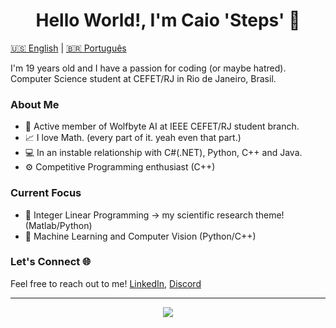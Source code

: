 <h1 align='Center'>Hello World!, I'm Caio 'Steps' 🌟 </h1>

[🇺🇸 English](#english) | [🇧🇷 Português](#português)

I'm 19 years old and I have a passion for coding (or maybe hatred).
Computer Science student at CEFET/RJ in Rio de Janeiro, Brasil.

### About Me

- 🐺 Active member of Wolfbyte AI at IEEE CEFET/RJ student branch.
- 📈 I love Math. (every part of it. yeah even that part.)
- 💻 In an instable relationship with C#(.NET), Python, C++ and Java.
- ⚙️ Competitive Programming enthusiast (C++)

### Current Focus

- 🧪 Integer Linear Programming -> my scientific research theme! (Matlab/Python)
- 🤖 Machine Learning and Computer Vision (Python/C++)

### Let's Connect 🌐

Feel free to reach out to me! [LinkedIn](https://linkedin.com/in/caio-torkst), [Discord](https://discord.com/users/236648689915920385)

---

<p align="center">
  <a href="https://skillicons.dev">
    <img src="https://skillicons.dev/icons?i=cpp,python,cs,java,matlab,c" />
  </a>
</p>
